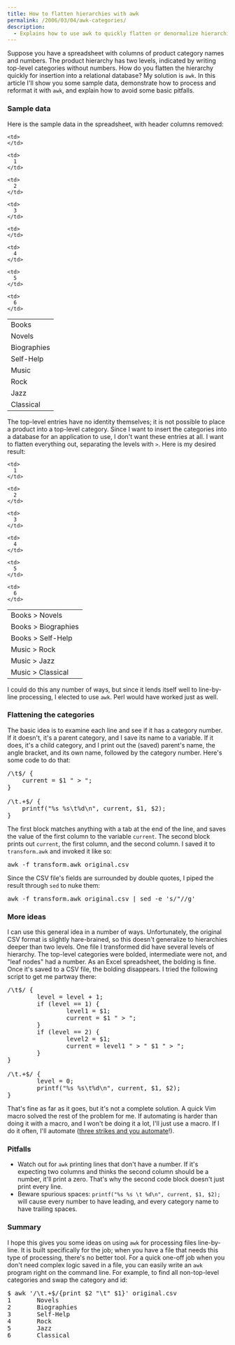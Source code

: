 ```yaml
---
title: How to flatten hierarchies with awk
permalink: /2006/03/04/awk-categories/
description:
  - Explains how to use awk to quickly flatten or denormalize hierarchical data.
---
```

Suppose you have a spreadsheet with columns of product category names and numbers. The product hierarchy has two levels, indicated by writing top-level categories without numbers. How do you flatten the hierarchy quickly for insertion into a relational database? My solution is `awk`. In this article I'll show you some sample data, demonstrate how to process and reformat it with `awk`, and explain how to avoid some basic pitfalls.

### Sample data

Here is the sample data in the spreadsheet, with header columns removed:

<table class="borders collapsed">
  <tr>
    <td>
      Books
    </td>
    
    <td>
    </td>
  </tr>
  
  <tr>
    <td>
      Novels
    </td>
    
    <td>
      1
    </td>
  </tr>
  
  <tr>
    <td>
      Biographies
    </td>
    
    <td>
      2
    </td>
  </tr>
  
  <tr>
    <td>
      Self-Help
    </td>
    
    <td>
      3
    </td>
  </tr>
  
  <tr>
    <td>
      Music
    </td>
    
    <td>
    </td>
  </tr>
  
  <tr>
    <td>
      Rock
    </td>
    
    <td>
      4
    </td>
  </tr>
  
  <tr>
    <td>
      Jazz
    </td>
    
    <td>
      5
    </td>
  </tr>
  
  <tr>
    <td>
      Classical
    </td>
    
    <td>
      6
    </td>
  </tr>
</table>

The top-level entries have no identity themselves; it is not possible to place a product into a top-level category. Since I want to insert the categories into a database for an application to use, I don't want these entries at all. I want to flatten everything out, separating the levels with `>`. Here is my desired result:

<table class="borders collapsed">
  <tr>
    <td>
      Books > Novels
    </td>
    
    <td>
      1
    </td>
  </tr>
  
  <tr>
    <td>
      Books > Biographies
    </td>
    
    <td>
      2
    </td>
  </tr>
  
  <tr>
    <td>
      Books > Self-Help
    </td>
    
    <td>
      3
    </td>
  </tr>
  
  <tr>
    <td>
      Music > Rock
    </td>
    
    <td>
      4
    </td>
  </tr>
  
  <tr>
    <td>
      Music > Jazz
    </td>
    
    <td>
      5
    </td>
  </tr>
  
  <tr>
    <td>
      Music > Classical
    </td>
    
    <td>
      6
    </td>
  </tr>
</table>

I could do this any number of ways, but since it lends itself well to line-by-line processing, I elected to use `awk`. Perl would have worked just as well.

### Flattening the categories

The basic idea is to examine each line and see if it has a category number. If it doesn't, it's a parent category, and I save its name to a variable. If it does, it's a child category, and I print out the (saved) parent's name, the angle bracket, and its own name, followed by the category number. Here's some code to do that:

<pre>/\t$/ {
    current = $1 " > ";
}

/\t.+$/ {
    printf("%s %s\t%d\n", current, $1, $2);
}</pre>

The first block matches anything with a tab at the end of the line, and saves the value of the first column to the variable `current`. The second block prints out `current`, the first column, and the second column. I saved it to `transform.awk` and invoked it like so:

<pre>awk -f transform.awk original.csv</pre>

Since the CSV file's fields are surrounded by double quotes, I piped the result through `sed` to nuke them:

<pre>awk -f transform.awk original.csv | sed -e 's/"//g'</pre>

### More ideas

I can use this general idea in a number of ways. Unfortunately, the original CSV format is slightly hare-brained, so this doesn't generalize to hierarchies deeper than two levels. One file I transformed did have several levels of hierarchy. The top-level categories were bolded, intermediate were not, and "leaf nodes" had a number. As an Excel spreadsheet, the bolding is fine. Once it's saved to a CSV file, the bolding disappears. I tried the following script to get me partway there:

<pre>/\t$/ {
        level = level + 1;
        if (level == 1) {
                level1 = $1;
                current = $1 " > ";
        }
        if (level == 2) {
                level2 = $1;
                current = level1 " > " $1 " > ";
        }
}

/\t.+$/ {
        level = 0;
        printf("%s %s\t%d\n", current, $1, $2);
}</pre>

That's fine as far as it goes, but it's not a complete solution. A quick Vim macro solved the rest of the problem for me. If automating is harder than doing it with a macro, and I won't be doing it a lot, I'll just use a macro. If I do it often, I'll automate ([three strikes and you automate][1]!).

### Pitfalls

*   Watch out for `awk` printing lines that don't have a number. If it's expecting two columns and thinks the second column should be a number, it'll print a zero. That's why the second code block doesn't just print every line.
*   Beware spurious spaces: `printf("%s %s \t %d\n", current, $1, $2);` will cause every number to have leading, and every category name to have trailing spaces.

### Summary

I hope this gives you some ideas on using `awk` for processing files line-by-line. It is built specifically for the job; when you have a file that needs this type of processing, there's no better tool. For a quick one-off job when you don't need complex logic saved in a file, you can easily write an `awk` program right on the command line. For example, to find all non-top-level categories and swap the category and id:

<pre>$ awk '/\t.+$/{print $2 "\t" $1}' original.csv
1       Novels
2       Biographies
3       Self-Help
4       Rock
5       Jazz
6       Classical</pre>

 [1]: http://c2.com/cgi/wiki?ThreeStrikesAndYouAutomate
